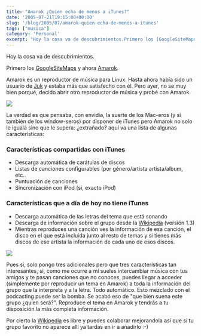 ```yaml
---
title: "Amarok ¿Quien echa de menos a iTunes?"
date: '2005-07-21T19:15:00+00:00'
slug: '/blog/2005/07/amarok-quien-echa-de-menos-a-itunes'
tags: ["musica"]
category: 'Personal'
excerpt: "Hoy la cosa va de descubrimientos.Primero los [GoogleSiteMaps]( y ahora [Amarok]( es un reproductor..."
---
```

Hoy la cosa va de descubrimientos.

Primero los [GoogleSiteMaps](http://www.lacoctelera.com/jalvarez/post/2005/07/21/google-xml-maps) y ahora [Amarok](http://amarok.kde.org/).

Amarok es un reproductor de música para Linux. Hasta ahora había sido un usuario de [Juk](http://developer.kde.org/~wheeler/juk.html) y estaba más que satisfecho con él. Pero ayer, no se muy bien porqué, decido abrir otro reproductor de música y probé con Amarok.

![](http://jorgegorka.files.wordpress.com/party_sized.png)

La verdad es que pensaba, con envidia, la suerte de los Mac-eros (y si también de los window-seros) por disponer de iTunes pero Amarok no solo le iguala sino que le supera: ¿extrañado? aquí va una lista de algunas características:

### Características compartidas con iTunes

- Descarga automática de carátulas de discos
- Listas de canciones configurables (por género/artista artísta/album, etc..
- Puntuación de canciones
- Sincronización con iPod (si, exacto iPod)

### Características que a día de hoy no tiene iTunes

- Descarga automática de las letras del tema que está sonando
- Descarga de información sobre el grupo desde la [Wikipedia](http://es.wikipedia.org/wiki/Portada) (versión 1.3)
- Mientras reproduces una canción ves la información de esa canción, el disco en el que está incluida junto al resto de temas y si tienes más discos de ese artista la información de cada uno de esos discos.

![](http://jorgegorka.files.wordpress.com/amarokWiki_sized.png)

Pues sí, solo pongo tres adicionales pero que tres características tan interesantes, si, como me ocurre a mí sueles intercambiar música con tus amigos y te pasan canciones que no conoces, puedes llegar a acceder (simplemente por reproducir un tema en Amarok) a toda la información del grupo que la interpreta y a la letra. Todo automático. Esto mezclado con el podcasting puede ser la bomba. Se acabó eso de "que bien suena este grupo ¿quien será?". Reproduce el tema en Amarok y tendrás a tu disposición la más completa información.

Por cierto la [Wikipedia](http://es.wikipedia.org/wiki/Portada) es libre y puedes colaborar mejorandola así que si tu grupo favorito no aparece allí ya tardas en ir a añadirlo :-)

